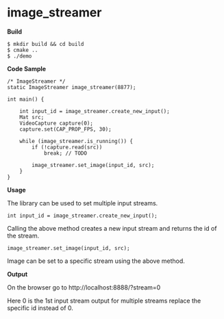 # image_streamer

**Build**

    $ mkdir build && cd build
    $ cmake ..
    $ ./demo

**Code Sample**

    /* ImageStreamer */
    static ImageStreamer image_streamer(8877);

    int main() {

        int input_id = image_streamer.create_new_input();
        Mat src;
        VideoCapture capture(0);
        capture.set(CAP_PROP_FPS, 30);

        while (image_streamer.is_running()) {
            if (!capture.read(src))
                break; // TODO

            image_streamer.set_image(input_id, src);
        }
    }

**Usage**

The library can be used to set multiple input streams.

    int input_id = image_streamer.create_new_input();

Calling the above method creates a new input stream and returns the id of the stream.

    image_streamer.set_image(input_id, src);

Image can be set to a specific stream using the above method.

**Output**

On the browser go to http://localhost:8888/?stream=0

Here 0 is the 1st input stream output for multiple streams replace the specific id instead of 0.